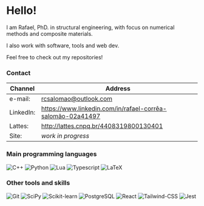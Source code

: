 # Hello!

I am Rafael, PhD. in structural engineering, with focus on numerical methods and composite materials.

I also work with software, tools and web dev.

Feel free to check out my repositories!


### Contact

| Channel   | Address                                                    |
| --------- | ---------------------------------------------------------- |
| e-mail:   | rcsalomao@outlook.com                                      |
| LinkedIn: | https://www.linkedin.com/in/rafael-corrêa-salomão-02a41497 |
| Lattes:   | http://lattes.cnpq.br/4408319800130401                     |
| Site:     | _work in progress_                                         |


### Main programming languages

![C++](https://img.shields.io/badge/C%2B%2B-00599C?style=for-the-badge&logo=c%2B%2B&logoColor=white)
![Python](https://img.shields.io/badge/Python-FFD43B?style=for-the-badge&logo=python&logoColor=blue)
![Lua](https://img.shields.io/badge/Lua-2C2D72?style=for-the-badge&logo=lua&logoColor=white)
![Typescript](https://img.shields.io/badge/TypeScript-007ACC?style=for-the-badge&logo=typescript&logoColor=white)
![LaTeX](https://img.shields.io/badge/LaTeX-47A141?style=for-the-badge&logo=LaTeX&logoColor=white)


### Other tools and skills

![Git](https://img.shields.io/badge/GIT-E44C30?style=for-the-badge&logo=git&logoColor=white)
![SciPy](https://img.shields.io/badge/SciPy-654FF0?style=for-the-badge&logo=SciPy&logoColor=white)
![Scikit-learn](https://img.shields.io/badge/scikit_learn-F7931E?style=for-the-badge&logo=scikit-learn&logoColor=white)
![PostgreSQL](https://img.shields.io/badge/PostgreSQL-316192?style=for-the-badge&logo=postgresql&logoColor=white)
![React](https://img.shields.io/badge/React-20232A?style=for-the-badge&logo=react&logoColor=61DAFB)
![Tailwind-CSS](https://img.shields.io/badge/Tailwind_CSS-38B2AC?style=for-the-badge&logo=tailwind-css&logoColor=white)
![Jest](https://img.shields.io/badge/Jest-C21325?style=for-the-badge&logo=jest&logoColor=white)
